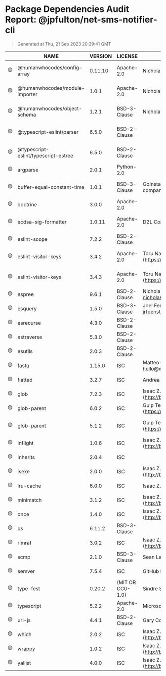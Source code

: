 # Package Dependencies Audit Report: @jpfulton/net-sms-notifier-cli

> Generated at Thu, 21 Sep 2023 20:29:41 GMT

|  | NAME | VERSION | LICENSE | PUBLISHER | EMAIL | REPOSITORY | MODULE PATH | LICENSE PATH |
|---|---|---|---|---|---|---|---|---|
| :yellow_circle: | @humanwhocodes/config-array | 0.11.10 | Apache-2.0 | Nicholas C. Zakas |  | git+https://github.com/humanwhocodes/config-array.git| ./working/net-sms-notifier-cli/node_modules/@humanwhocodes/config-array/package.json | ./working/net-sms-notifier-cli/node_modules/@humanwhocodes/config-array/package.json  |
| :yellow_circle: | @humanwhocodes/module-importer | 1.0.1 | Apache-2.0 | Nicholas C. Zaks |  | git+https://github.com/humanwhocodes/module-importer.git| ./working/net-sms-notifier-cli/node_modules/@humanwhocodes/module-importer/package.json | ./working/net-sms-notifier-cli/node_modules/@humanwhocodes/module-importer/package.json  |
| :yellow_circle: | @humanwhocodes/object-schema | 1.2.1 | BSD-3-Clause | Nicholas C. Zakas |  | git+https://github.com/humanwhocodes/object-schema.git| ./working/net-sms-notifier-cli/node_modules/@humanwhocodes/object-schema/package.json | ./working/net-sms-notifier-cli/node_modules/@humanwhocodes/object-schema/package.json  |
| :yellow_circle: | @typescript-eslint/parser | 6.5.0 | BSD-2-Clause |  |  | https://github.com/typescript-eslint/typescript-eslint.git| ./working/net-sms-notifier-cli/node_modules/@typescript-eslint/parser/package.json | ./working/net-sms-notifier-cli/node_modules/@typescript-eslint/parser/package.json  |
| :yellow_circle: | @typescript-eslint/typescript-estree | 6.5.0 | BSD-2-Clause |  |  | https://github.com/typescript-eslint/typescript-eslint.git| ./working/net-sms-notifier-cli/node_modules/@typescript-eslint/typescript-estree/package.json | ./working/net-sms-notifier-cli/node_modules/@typescript-eslint/typescript-estree/package.json  |
| :yellow_circle: | argparse | 2.0.1 | Python-2.0 |  |  | | ./working/net-sms-notifier-cli/node_modules/argparse/package.json | ./working/net-sms-notifier-cli/node_modules/argparse/package.json  |
| :yellow_circle: | buffer-equal-constant-time | 1.0.1 | BSD-3-Clause | GoInstant Inc., a salesforce.com company |  | | ./working/net-sms-notifier-cli/node_modules/buffer-equal-constant-time/package.json | ./working/net-sms-notifier-cli/node_modules/buffer-equal-constant-time/package.json  |
| :yellow_circle: | doctrine | 3.0.0 | Apache-2.0 |  |  | | ./working/net-sms-notifier-cli/node_modules/doctrine/package.json | ./working/net-sms-notifier-cli/node_modules/doctrine/package.json  |
| :yellow_circle: | ecdsa-sig-formatter | 1.0.11 | Apache-2.0 | D2L Corporation |  | git+ssh://git@github.com/Brightspace/node-ecdsa-sig-formatter.git| ./working/net-sms-notifier-cli/node_modules/ecdsa-sig-formatter/package.json | ./working/net-sms-notifier-cli/node_modules/ecdsa-sig-formatter/package.json  |
| :yellow_circle: | eslint-scope | 7.2.2 | BSD-2-Clause |  |  | | ./working/net-sms-notifier-cli/node_modules/eslint-scope/package.json | ./working/net-sms-notifier-cli/node_modules/eslint-scope/package.json  |
| :yellow_circle: | eslint-visitor-keys | 3.4.2 | Apache-2.0 | Toru Nagashima (https://github.com/mysticatea) |  | | ./working/net-sms-notifier-cli/node_modules/eslint-visitor-keys/package.json | ./working/net-sms-notifier-cli/node_modules/eslint-visitor-keys/package.json  |
| :yellow_circle: | eslint-visitor-keys | 3.4.3 | Apache-2.0 | Toru Nagashima (https://github.com/mysticatea) |  | | ./working/net-sms-notifier-cli/node_modules/eslint/node_modules/eslint-visitor-keys/package.json | ./working/net-sms-notifier-cli/node_modules/eslint/node_modules/eslint-visitor-keys/package.json  |
| :yellow_circle: | espree | 9.6.1 | BSD-2-Clause | Nicholas C. Zakas <nicholas+npm@nczconsulting.com> |  | | ./working/net-sms-notifier-cli/node_modules/espree/package.json | ./working/net-sms-notifier-cli/node_modules/espree/package.json  |
| :yellow_circle: | esquery | 1.5.0 | BSD-3-Clause | Joel Feenstra <jrfeenst+esquery@gmail.com> |  | https://github.com/estools/esquery.git| ./working/net-sms-notifier-cli/node_modules/esquery/package.json | ./working/net-sms-notifier-cli/node_modules/esquery/package.json  |
| :yellow_circle: | esrecurse | 4.3.0 | BSD-2-Clause |  |  | https://github.com/estools/esrecurse.git| ./working/net-sms-notifier-cli/node_modules/esrecurse/package.json | ./working/net-sms-notifier-cli/node_modules/esrecurse/package.json  |
| :yellow_circle: | estraverse | 5.3.0 | BSD-2-Clause |  |  | http://github.com/estools/estraverse.git| ./working/net-sms-notifier-cli/node_modules/estraverse/package.json | ./working/net-sms-notifier-cli/node_modules/estraverse/package.json  |
| :yellow_circle: | esutils | 2.0.3 | BSD-2-Clause |  |  | http://github.com/estools/esutils.git| ./working/net-sms-notifier-cli/node_modules/esutils/package.json | ./working/net-sms-notifier-cli/node_modules/esutils/package.json  |
| :yellow_circle: | fastq | 1.15.0 | ISC | Matteo Collina <hello@matteocollina.com> |  | git+https://github.com/mcollina/fastq.git| ./working/net-sms-notifier-cli/node_modules/fastq/package.json | ./working/net-sms-notifier-cli/node_modules/fastq/package.json  |
| :yellow_circle: | flatted | 3.2.7 | ISC | Andrea Giammarchi |  | git+https://github.com/WebReflection/flatted.git| ./working/net-sms-notifier-cli/node_modules/flatted/package.json | ./working/net-sms-notifier-cli/node_modules/flatted/package.json  |
| :yellow_circle: | glob | 7.2.3 | ISC | Isaac Z. Schlueter <i@izs.me> (http://blog.izs.me/) |  | git://github.com/isaacs/node-glob.git| ./working/net-sms-notifier-cli/node_modules/glob/package.json | ./working/net-sms-notifier-cli/node_modules/glob/package.json  |
| :yellow_circle: | glob-parent | 6.0.2 | ISC | Gulp Team <team@gulpjs.com> (https://gulpjs.com/) |  | | ./working/net-sms-notifier-cli/node_modules/glob-parent/package.json | ./working/net-sms-notifier-cli/node_modules/glob-parent/package.json  |
| :yellow_circle: | glob-parent | 5.1.2 | ISC | Gulp Team <team@gulpjs.com> (https://gulpjs.com/) |  | | ./working/net-sms-notifier-cli/node_modules/fast-glob/node_modules/glob-parent/package.json | ./working/net-sms-notifier-cli/node_modules/fast-glob/node_modules/glob-parent/package.json  |
| :yellow_circle: | inflight | 1.0.6 | ISC | Isaac Z. Schlueter <i@izs.me> (http://blog.izs.me/) |  | https://github.com/npm/inflight.git| ./working/net-sms-notifier-cli/node_modules/inflight/package.json | ./working/net-sms-notifier-cli/node_modules/inflight/package.json  |
| :yellow_circle: | inherits | 2.0.4 | ISC |  |  | | ./working/net-sms-notifier-cli/node_modules/inherits/package.json | ./working/net-sms-notifier-cli/node_modules/inherits/package.json  |
| :yellow_circle: | isexe | 2.0.0 | ISC | Isaac Z. Schlueter <i@izs.me> (http://blog.izs.me/) |  | git+https://github.com/isaacs/isexe.git| ./working/net-sms-notifier-cli/node_modules/isexe/package.json | ./working/net-sms-notifier-cli/node_modules/isexe/package.json  |
| :yellow_circle: | lru-cache | 6.0.0 | ISC | Isaac Z. Schlueter <i@izs.me> |  | | ./working/net-sms-notifier-cli/node_modules/lru-cache/package.json | ./working/net-sms-notifier-cli/node_modules/lru-cache/package.json  |
| :yellow_circle: | minimatch | 3.1.2 | ISC | Isaac Z. Schlueter <i@izs.me> (http://blog.izs.me) |  | git://github.com/isaacs/minimatch.git| ./working/net-sms-notifier-cli/node_modules/minimatch/package.json | ./working/net-sms-notifier-cli/node_modules/minimatch/package.json  |
| :yellow_circle: | once | 1.4.0 | ISC | Isaac Z. Schlueter <i@izs.me> (http://blog.izs.me/) |  | git://github.com/isaacs/once| ./working/net-sms-notifier-cli/node_modules/once/package.json | ./working/net-sms-notifier-cli/node_modules/once/package.json  |
| :yellow_circle: | qs | 6.11.2 | BSD-3-Clause |  |  | https://github.com/ljharb/qs.git| ./working/net-sms-notifier-cli/node_modules/qs/package.json | ./working/net-sms-notifier-cli/node_modules/qs/package.json  |
| :yellow_circle: | rimraf | 3.0.2 | ISC | Isaac Z. Schlueter <i@izs.me> (http://blog.izs.me/) |  | | ./working/net-sms-notifier-cli/node_modules/rimraf/package.json | ./working/net-sms-notifier-cli/node_modules/rimraf/package.json  |
| :yellow_circle: | scmp | 2.1.0 | BSD-3-Clause | Sean Lavine |  | git://github.com/freewil/scmp.git| ./working/net-sms-notifier-cli/node_modules/scmp/package.json | ./working/net-sms-notifier-cli/node_modules/scmp/package.json  |
| :yellow_circle: | semver | 7.5.4 | ISC | GitHub Inc. |  | https://github.com/npm/node-semver.git| ./working/net-sms-notifier-cli/node_modules/semver/package.json | ./working/net-sms-notifier-cli/node_modules/semver/package.json  |
| :yellow_circle: | type-fest | 0.20.2 | (MIT OR CC0-1.0) | Sindre Sorhus | sindresorhus@gmail.com | | ./working/net-sms-notifier-cli/node_modules/type-fest/package.json | ./working/net-sms-notifier-cli/node_modules/type-fest/package.json  |
| :yellow_circle: | typescript | 5.2.2 | Apache-2.0 | Microsoft Corp. |  | https://github.com/Microsoft/TypeScript.git| ./working/net-sms-notifier-cli/node_modules/typescript/package.json | ./working/net-sms-notifier-cli/node_modules/typescript/package.json  |
| :yellow_circle: | uri-js | 4.4.1 | BSD-2-Clause | Gary Court <gary.court@gmail.com> |  | http://github.com/garycourt/uri-js| ./working/net-sms-notifier-cli/node_modules/uri-js/package.json | ./working/net-sms-notifier-cli/node_modules/uri-js/package.json  |
| :yellow_circle: | which | 2.0.2 | ISC | Isaac Z. Schlueter <i@izs.me> (http://blog.izs.me) |  | git://github.com/isaacs/node-which.git| ./working/net-sms-notifier-cli/node_modules/which/package.json | ./working/net-sms-notifier-cli/node_modules/which/package.json  |
| :yellow_circle: | wrappy | 1.0.2 | ISC | Isaac Z. Schlueter <i@izs.me> (http://blog.izs.me/) |  | https://github.com/npm/wrappy| ./working/net-sms-notifier-cli/node_modules/wrappy/package.json | ./working/net-sms-notifier-cli/node_modules/wrappy/package.json  |
| :yellow_circle: | yallist | 4.0.0 | ISC | Isaac Z. Schlueter <i@izs.me> (http://blog.izs.me/) |  | git+https://github.com/isaacs/yallist.git| ./working/net-sms-notifier-cli/node_modules/yallist/package.json | ./working/net-sms-notifier-cli/node_modules/yallist/package.json  |

